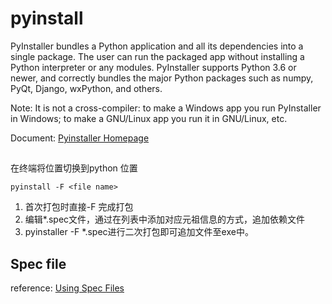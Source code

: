 # pyinstall

PyInstaller bundles a Python application and all its dependencies into a single package. The user can run the packaged app without installing a Python interpreter or any modules. PyInstaller supports Python 3.6 or newer, and correctly bundles the major Python packages such as numpy, PyQt, Django, wxPython, and others.

Note: It is not a cross-compiler: to make a Windows app you run PyInstaller in Windows; to make a GNU/Linux app you run it in GNU/Linux, etc. 

Document: [Pyinstaller Homepage](https://pyinstaller.readthedocs.io/en/stable/index.html)

##

在终端将位置切换到python 位置

`pyinstall -F <file name>`

1. 首次打包时直接-F 完成打包
2. 编辑*.spec文件，通过在列表中添加对应元祖信息的方式，追加依赖文件
3. pyinstaller -F *.spec进行二次打包即可追加文件至exe中。

## Spec file
reference: [Using Spec Files](https://pyinstaller.readthedocs.io/en/stable/spec-files.html) 
